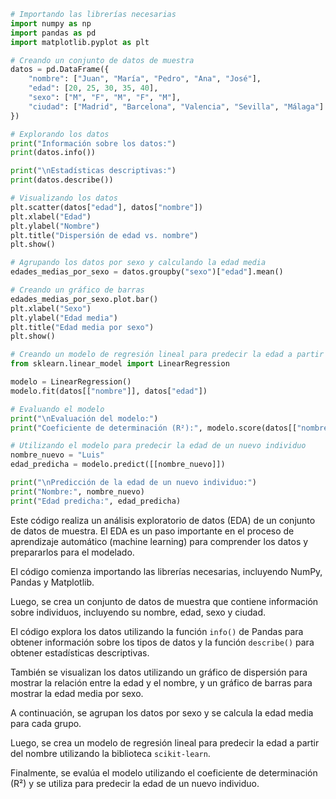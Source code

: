 ```python
# Importando las librerías necesarias
import numpy as np
import pandas as pd
import matplotlib.pyplot as plt

# Creando un conjunto de datos de muestra
datos = pd.DataFrame({
    "nombre": ["Juan", "María", "Pedro", "Ana", "José"],
    "edad": [20, 25, 30, 35, 40],
    "sexo": ["M", "F", "M", "F", "M"],
    "ciudad": ["Madrid", "Barcelona", "Valencia", "Sevilla", "Málaga"]
})

# Explorando los datos
print("Información sobre los datos:")
print(datos.info())

print("\nEstadísticas descriptivas:")
print(datos.describe())

# Visualizando los datos
plt.scatter(datos["edad"], datos["nombre"])
plt.xlabel("Edad")
plt.ylabel("Nombre")
plt.title("Dispersión de edad vs. nombre")
plt.show()

# Agrupando los datos por sexo y calculando la edad media
edades_medias_por_sexo = datos.groupby("sexo")["edad"].mean()

# Creando un gráfico de barras
edades_medias_por_sexo.plot.bar()
plt.xlabel("Sexo")
plt.ylabel("Edad media")
plt.title("Edad media por sexo")
plt.show()

# Creando un modelo de regresión lineal para predecir la edad a partir del nombre
from sklearn.linear_model import LinearRegression

modelo = LinearRegression()
modelo.fit(datos[["nombre"]], datos["edad"])

# Evaluando el modelo
print("\nEvaluación del modelo:")
print("Coeficiente de determinación (R²):", modelo.score(datos[["nombre"]], datos["edad"]))

# Utilizando el modelo para predecir la edad de un nuevo individuo
nombre_nuevo = "Luis"
edad_predicha = modelo.predict([[nombre_nuevo]])

print("\nPredicción de la edad de un nuevo individuo:")
print("Nombre:", nombre_nuevo)
print("Edad predicha:", edad_predicha)
```

Este código realiza un análisis exploratorio de datos (EDA) de un conjunto de datos de muestra. El EDA es un paso importante en el proceso de aprendizaje automático (machine learning) para comprender los datos y prepararlos para el modelado.

El código comienza importando las librerías necesarias, incluyendo NumPy, Pandas y Matplotlib.

Luego, se crea un conjunto de datos de muestra que contiene información sobre individuos, incluyendo su nombre, edad, sexo y ciudad.

El código explora los datos utilizando la función `info()` de Pandas para obtener información sobre los tipos de datos y la función `describe()` para obtener estadísticas descriptivas.

También se visualizan los datos utilizando un gráfico de dispersión para mostrar la relación entre la edad y el nombre, y un gráfico de barras para mostrar la edad media por sexo.

A continuación, se agrupan los datos por sexo y se calcula la edad media para cada grupo.

Luego, se crea un modelo de regresión lineal para predecir la edad a partir del nombre utilizando la biblioteca `scikit-learn`.

Finalmente, se evalúa el modelo utilizando el coeficiente de determinación (R²) y se utiliza para predecir la edad de un nuevo individuo.